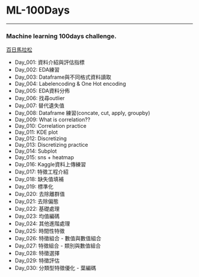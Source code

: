 # ML-100Days
-------------------------------------------------
### Machine learning 100days challenge.
[百日馬拉松](https://ai100.cupoy.com)

  - Day_001: 資料介紹與評估指標
  - Day_002: EDA練習
  - Day_003: Dataframe與不同格式資料讀取
  - Day_004: Labelencoding & One Hot encoding
  - Day_005: EDA資料分佈
  - Day_006: 找尋outlier
  - Day_007: 替代遺失值
  - Day_008: Dataframe 練習(concate, cut, apply, groupby)
  - Day_009: What is correlation??
  - Day_010: Correlation practice
  - Day_011: KDE plot
  - Day_012: Discretizing
  - Day_013: Discretizing practice
  - Day_014: Subplot
  - Day_015: sns + heatmap
  - Day_016: Kaggle資料上傳練習
  - Day_017: 特徵工程介紹
  - Day_018: 缺失值填補
  - Day_019: 標準化
  - Day_020: 去除離群值
  - Day_021: 去除偏態
  - Day_022: 基礎處理
  - Day_023: 均值編碼
  - Day_024: 其他進階處理
  - Day_025: 時間性特徵
  - Day_026: 特徵組合 - 數值與數值組合
  - Day_027: 特徵組合 - 類別與數值組合
  - Day_028: 特徵選擇
  - Day_029: 特徵評估
  - Day_030: 分類型特徵優化 - 葉編碼
